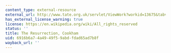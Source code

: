 ```yaml
---
content_type: external-resource
external_url: http://www.tate.org.uk/servlet/ViewWork?workid=13675&tabview=image
has_external_license_warning: true
license: https://en.wikipedia.org/wiki/All_rights_reserved
status: ''
title: The Resurrection, Cookham
uid: 6916b6a7-4a49-49f5-9abd-fdad65ad7b8f
wayback_url: ''
---
```


